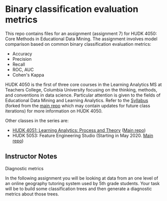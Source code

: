 # Binary classification evaluation metrics

This repo contains files for an assignment (assignment 7) for HUDK 4050: Core Methods in Educational Data Mining. The assignment involves model comparison based on common binary classification evaluation metrics:
* Accuracy
* Precision
* Recall
* ROC, AUC
* Cohen's Kappa

HUDK 4050 is the first of three core courses in the Learning Analytics MS at
Teachers College, Columbia University focusing on the thinking, methods, and
conventions in data science. Particular attention is given to the fields of
Educational Data Mining and Learning Analytics. Refer to the
[Syllabus](https://github.com/timothyLeeXQ/HUDK-4050-Syllabus) (forked from
the [main repo](https://github.com/core-methods-in-edm/syllabus) which may
contain updates for future class iterations) for more information on HUDK 4050.

Other classes in the series are:
* [HUDK 4051: Learning Analytics:
 Process and Theory](https://github.com/timothyLeeXQ/HUDK-4051-Syllabus) ([Main
 repo](https://github.com/la-process-and-theory/syllabus))
* HUDK 5053: Feature Engineering Studio (Starting in May 2020.
 [Main repo](https://github.com/feature-engineering-studio/syllabus))

## Instructor Notes

Diagnostic metrics

In the following assignment you will be looking at data from an one level of an online geography tutoring system used by 5th grade students. Your task will be to build some classification trees and then generate a diagnostic metrics about those trees.
